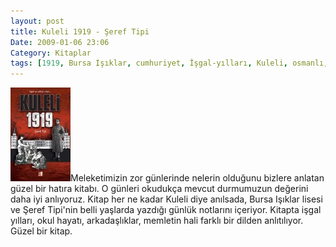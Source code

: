 ```yaml
---
layout: post
title: Kuleli 1919 - Şeref Tipi
Date: 2009-01-06 23:06
Category: Kitaplar
tags: [1919, Bursa Işıklar, cumhuriyet, İşgal-yılları, Kuleli, osmanlı, Şeref Tipi, Türkiye]
---
```


![kuleli1919][]Meleketimizin zor günlerinde nelerin olduğunu bizlere
anlatan güzel bir hatıra kitabı. O günleri okudukça mevcut durmumuzun
değerini daha iyi anlıyoruz. Kitap her ne kadar Kuleli diye anılsada,
Bursa Işıklar lisesi ve Şeref Tipi'nin belli yaşlarda yazdığı günlük
notlarını içeriyor. Kitapta işgal yılları, okul hayatı, arkadaşlıklar,
memletin hali farklı bir dilden anlıtılıyor. Güzel bir kitap.

  [kuleli1919]: /images/kuleli1919-96x150.jpg
